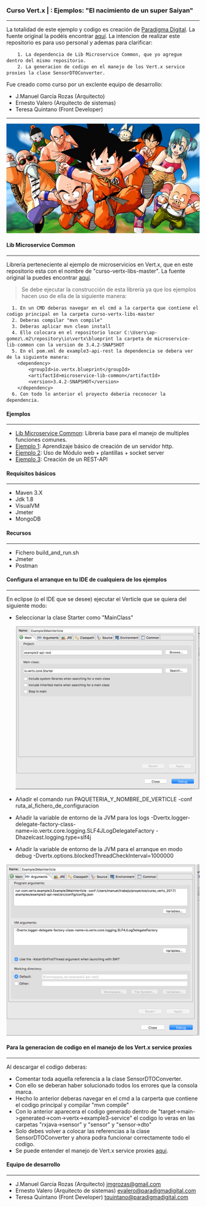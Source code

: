 ### Curso Vert.x | : Ejemplos: "El nacimiento de un super Saiyan"
--------
La totalidad de este ejemplo y codigo es creación de [Paradigma Digital]( https://www.paradigmadigital.com/). La fuente original la podéis encontrar [aquí](https://github.com/paradigmadigital/curso-vertx-1).
La intencion de realizar este repositorio es para uso personal y ademas para clarificar:
``` 
	1. La dependencia de Lib Microservice Common, que yo agregue dentro del mismo repositorio.
	2. La generacion de codigo en el manejo de los Vert.x service proxies la clase SensorDTOConverter.
```
Fue creado como curso por un exclente equipo de desarrollo:
 - J.Manuel García Rozas (Arquitecto) 
 - Ernesto Valero (Arquitecto de sistemas) 
 - Teresa Quintano (Front Developer)  


--------

![](image/foto_1.jpg)

#### Lib Microservice Common
--------

Librería perteneciente al ejemplo de microservicios en Vert.x, que en este repositorio esta con el nombre de "curso-vertx-libs-master". La fuente original la puedes encontrar [aquí](http://www.sczyh30.com/vertx-blueprint-microservice/index.html#blueprint-common-module).

>Se debe ejecutar la construcción de esta librería ya que los ejemplos hacen uso de ella de la siguiente manera:
```
  1. En un CMD deberas navegar en el cmd a la carperta que contiene el codigo principal en la carpeta curso-vertx-libs-master
  2. Deberas compilar "mvn compile"
  3. Deberas aplicar mvn clean install
  4. Ello colocara en el repositorio locar C:\Users\ap-gomez\.m2\repository\io\vertx\blueprint la carpeta de microservice-lib-common con la version de 3.4.2-SNAPSHOT
  5. En el pom.xml de example3-api-rest la dependencia se debera ver de la siguiente manera:
	<dependency>
		<groupId>io.vertx.blueprint</groupId>
		<artifactId>microservice-lib-common</artifactId>
		<version>3.4.2-SNAPSHOT</version>
	</dependency>
  6. Con todo lo anterior el proyecto deberia reconocer la dependencia.
```
 


#### Ejemplos
--------
- [Lib Microservice Common](https://github.com/ingapoloperseo/vERT.x-MainVerticleFirst/tree/master/curso-vertx-libs-master): Libreria base para el manejo de multiples funciones comunes.
- [Ejemplo 1](https://github.com/ingapoloperseo/vERT.x-MainVerticleFirst/tree/master/example1-http-server): Aprendizaje básico de creación de un servidor http.
- [Ejemplo 2](https://github.com/ingapoloperseo/vERT.x-MainVerticleFirst/tree/master/example2-templates-client): Uso de Módulo web + plantillas + socket server
- [Ejemplo 3](https://github.com/ingapoloperseo/vERT.x-MainVerticleFirst/tree/master/example3-api-rest): Creación de un REST-API

  
####  Requisitos básicos
--------

- Maven 3.X
- Jdk 1.8
- VisualVM
- Jmeter
- MongoDB

####  Recursos
--------

- Fichero build_and_run.sh
- Jmeter
- Postman

   
####  Configura el arranque en tu IDE de cualquiera de los ejemplos
--------

En eclipse (o el IDE que se desee) ejecutar el Verticle que se quiera del siguiente modo:

 - Seleccionar la clase Starter como "MainClass"
 
 	![Configuración local](image/config1.png)
 
 	
 - Añadir el comando run PAQUETERIA_Y_NOMBRE_DE_VERTICLE -conf ruta_al_fichero_de_configuracion 	 
 - Añadir la variable de entorno de la JVM para los logs  -Dvertx.logger-delegate-factory-class-name=io.vertx.core.logging.SLF4JLogDelegateFactory -Dhazelcast.logging.type=slf4j 
 - Añadir la variable de entorno de la JVM para el arranque en modo debug  -Dvertx.options.blockedThreadCheckInterval=1000000 

	
![Configuración local](image/config2.png)
  

 
####  Para la generacion de codigo en el manejo de los Vert.x service proxies
--------

Al descargar el codigo deberas:
 - Comentar toda aquella referencia a la clase SensorDTOConverter.
 - Con ello se deberan haber solucionado todos los errores que la consola marca.
 - Hecho lo anterior deberas navegar en el cmd a la carperta que contiene el codigo principal y compilar "mvn compile"  
 - Con lo anterior aparecera el codigo generado dentro de "target->main->generated->com->vertx->example3-service"  el codigo lo veras en las carpetas "rxjava->sensor"  y "sensor"  y "sensor->dto"  
 - Solo debes volver a colocar las referencias a la clase SensorDTOConverter y ahora podra funcionar correctamente todo el codigo.
 - Se puede entender el manejo de Vert.x service proxies [aqui](https://vertx.io/docs/vertx-service-proxy/java/#_restrictions_for_service_interface).
 
  
#### **Equipo de desarrollo** 
--------

 - J.Manuel García Rozas (Arquitecto) jmgrozas@gmail.com 
 - Ernesto Valero (Arquitecto de sistemas) evalero@paradigmadigital.com
 - Teresa Quintano (Front Developer) tquintano@paradigmadigital.com
